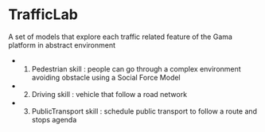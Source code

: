 # TrafficLab

A set of models that explore each traffic related feature of the Gama platform in abstract environment

 * 1. Pedestrian skill : people can go through a complex environment avoiding obstacle using a Social Force Model
 * 2. Driving skill : vehicle that follow a road network
 * 3. PublicTransport skill : schedule public transport to follow a route and stops agenda
